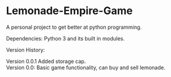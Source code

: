 # Lemonade-Empire-Game
A personal project to get better at python programming.  

Dependencies: 
Python 3 and its built in modules.



Version History:

Version 0.0.1
Added storage cap.  
Version 0.0:
Basic game functionality, can buy and sell lemonade. 
